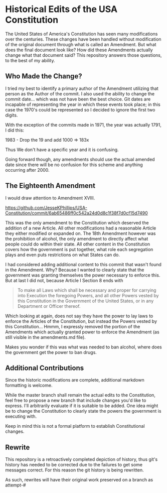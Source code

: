 # Historical Edits of the USA Constitution

The United States of America's Constitution has seen many modifications over
the centuries. These changes have been handled without modification of the
original document through what is called an Amendment. But what does the final
document look like? How did these Amendments actually change what that document
said? This repository answers those questions, to the best of my ability.

## Who Made the Change?

I tried my best to identify a primary author of the Amendment utilizing that
person as the Author of the commit. I also used the ability to change the
commit date... which was not have been the best choice. Git dates are incapable
of representing the year in which these events took place; in this case the
1970's could be represented so I decided to ignore the first two digits.

With the exception of the commits made in 1971, the year was actually 1791,
I did this:

1983 - Drop the 19 and add 1000 => 183x

Thus We don't have a specific year and it is confusing.

Going forward though, any amendments should use the actual amended date since
there will be no confusion for this scheme and anything occurring after 2000.

## The Eighteenth Amendment

I would draw attention to Amendment XVIII.

https://github.com/JesseKPhillips/USA-Constitution/commit/6ab65486ff0c542a24d0d8c1f38f7d0cf15d7490

This was the only amendment to the Constitution which deserved the addition of
a new Article. All other modifications had a reasonable Article they either
modified or expanded on. The 18th Amendment however was the prohibition of
alcohol, the only amendment to directly affect what people could do within
their state. All other content in the Constitution covers how the government
is put together, what role each segregation plays and even puts restrictions on
what States can do.

I had considered adding additional content to this commit that wasn't found in
the Amendment. Why? Because I wanted to clearly state that the government was
granting themselves the power necessary to enforce this. But at last I did not,
because Article I Section 8 ends with

> To make all Laws which shall be necessary and proper for carrying into
Execution the foregoing Powers, and all other Powers vested by this
Constitution in the Government of the United States, or in any Department or
Officer thereof.

Which looking at again, does not say they have the power to lay laws to enforce
the Articles of the Constitution, but instead the Powers vested by this
Constitution... Hmmm, I expressly removed the portion of the Amendments which
actually granted power to enforce the Amendment (as still visible in the
amendments.md file).

Makes you wonder if this was what was needed to ban alcohol, where does the
government get the power to ban drugs.

## Additional Contributions

Since the historic modifications are complete, additional markdown formatting
is welcome.

While the master branch shall remain the actual edits to the Constitution, feel
free to propose a new branch that include changes you'd like to express. I'll
arbitrarily evaluate if it is suitable to be added. One idea might be to change
the Constitution to clearly state the powers the government is executing with.

Keep in mind this is not a formal platform to establish Constitutional changes.

## Rewrite

This repository is a retroactively completed depiction of history, thus git's
history has needed to be corrected due to the failures to get some messages
correct. For this reason the git history is being rewritten.

As such, rewrites will have their original work preserved on a branch as
attempt-#
